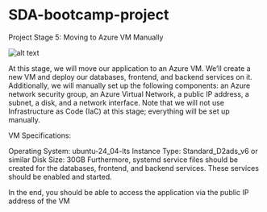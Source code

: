 # SDA-bootcamp-project

Project Stage 5: Moving to Azure VM Manually

![alt text](week3-stage5.png)

At this stage, we will move our application to an Azure VM. We’ll create a new VM and deploy our databases, frontend, and backend services on it. Additionally, we will manually set up the following components: an Azure network security group, an Azure Virtual Network, a public IP address, a subnet, a disk, and a network interface. Note that we will not use Infrastructure as Code (IaC) at this stage; everything will be set up manually.

VM Specifications:

Operating System: ubuntu-24_04-lts
Instance Type: Standard_D2ads_v6 or similar
Disk Size: 30GB
Furthermore, systemd service files should be created for the databases, frontend, and backend services. These services should be enabled and started.

In the end, you should be able to access the application via the public IP address of the VM


